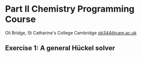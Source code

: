 # Part II Chemistry Programming Course
Oli Bridge, St Catharine's College Cambridge
<ob344@cam.ac.uk>
## Exercise 1: A general Hückel solver

